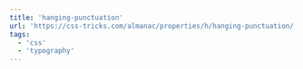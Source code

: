 ```yaml
---
title: 'hanging-punctuation'
url: 'https://css-tricks.com/almanac/properties/h/hanging-punctuation/'
tags:
  - 'css'
  - 'typography'
---
```

